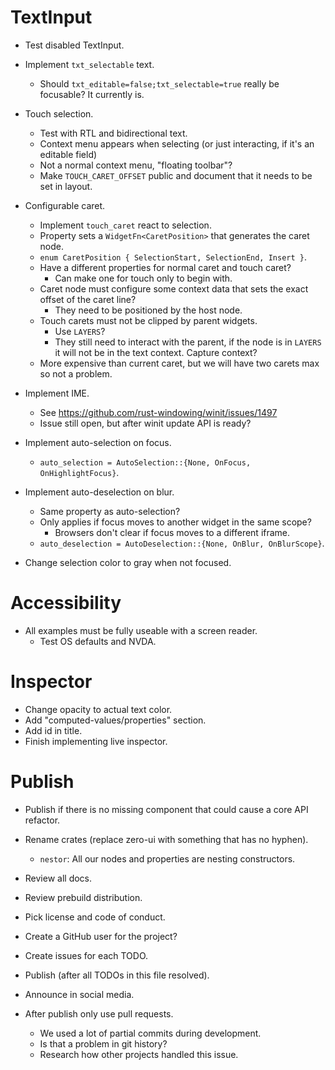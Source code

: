 # TextInput

* Test disabled TextInput.

* Implement `txt_selectable` text.
    - Should `txt_editable=false;txt_selectable=true` really be focusable? It currently is.

* Touch selection.
    - Test with RTL and bidirectional text.
    - Context menu appears when selecting (or just interacting, if it's an editable field)
    - Not a normal context menu, "floating toolbar"?
    - Make `TOUCH_CARET_OFFSET` public and document that it needs to be set in layout.

* Configurable caret.
    - Implement `touch_caret` react to selection.
    - Property sets a `WidgetFn<CaretPosition>` that generates the caret node.
    - `enum CaretPosition { SelectionStart, SelectionEnd, Insert }`.
    - Have a different properties for normal caret and touch caret?
        - Can make one for touch only to begin with.
    - Caret node must configure some context data that sets the exact offset of the caret line?
        - They need to be positioned by the host node.
    - Touch carets must not be clipped by parent widgets.
        - Use `LAYERS`?
        - They still need to interact with the parent, if the node is in `LAYERS` it will not be in
          the text context. Capture context?
    - More expensive than current caret, but we will have two carets max so not a problem.

* Implement IME.
    - See https://github.com/rust-windowing/winit/issues/1497
    - Issue still open, but after winit update API is ready?

* Implement auto-selection on focus.
    - `auto_selection = AutoSelection::{None, OnFocus, OnHighlightFocus}`.
* Implement auto-deselection on blur.
    - Same property as auto-selection?
    - Only applies if focus moves to another widget in the same scope?
        - Browsers don't clear if focus moves to a different iframe.
    - `auto_deselection = AutoDeselection::{None, OnBlur, OnBlurScope}`.

* Change selection color to gray when not focused.

# Accessibility

* All examples must be fully useable with a screen reader.
    - Test OS defaults and NVDA.

# Inspector

* Change opacity to actual text color.
* Add "computed-values/properties" section.
* Add id in title.
* Finish implementing live inspector.

# Publish

* Publish if there is no missing component that could cause a core API refactor.

* Rename crates (replace zero-ui with something that has no hyphen).
    - `nestor`: All our nodes and properties are nesting constructors.
* Review all docs.
* Review prebuild distribution.
* Pick license and code of conduct.
* Create a GitHub user for the project?
* Create issues for each TODO.

* Publish (after all TODOs in this file resolved).
* Announce in social media.

* After publish only use pull requests.
    - We used a lot of partial commits during development.
    - Is that a problem in git history?
    - Research how other projects handled this issue.